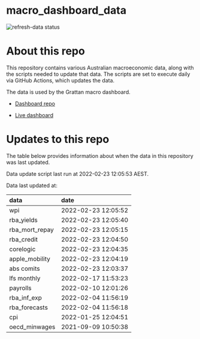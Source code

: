 
<!-- README.md is generated from README.Rmd. Please edit that file -->

# macro\_dashboard\_data

<!-- badges: start -->

![refresh-data
status](https://github.com/grattan/macro_dashboard_data/workflows/refresh-data/badge.svg)

<!-- badges: end -->

# About this repo

This repository contains various Australian macroeconomic data, along
with the scripts needed to update that data. The scripts are set to
execute daily via GitHub Actions, which updates the data.

The data is used by the Grattan macro dashboard.

  - [Dashboard repo](https://github.com/grattan/macrodashboard)

  - [Live dashboard](https://mattcowgill.shinyapps.io/macrodashboard/)

# Updates to this repo

The table below provides information about when the data in this
repository was last updated.

Data update script last run at 2022-02-23 12:05:53 AEST.

Data last updated at:

| data             | date                |
| :--------------- | :------------------ |
| wpi              | 2022-02-23 12:05:52 |
| rba\_yields      | 2022-02-23 12:05:40 |
| rba\_mort\_repay | 2022-02-23 12:05:15 |
| rba\_credit      | 2022-02-23 12:04:50 |
| corelogic        | 2022-02-23 12:04:35 |
| apple\_mobility  | 2022-02-23 12:04:19 |
| abs comits       | 2022-02-23 12:03:37 |
| lfs monthly      | 2022-02-17 11:53:23 |
| payrolls         | 2022-02-10 12:01:26 |
| rba\_inf\_exp    | 2022-02-04 11:56:19 |
| rba\_forecasts   | 2022-02-04 11:56:18 |
| cpi              | 2022-01-25 12:04:51 |
| oecd\_minwages   | 2021-09-09 10:50:38 |
